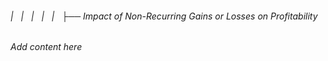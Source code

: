 ###### |   |   |   |   |   ├── Impact of Non-Recurring Gains or Losses on Profitability

*Add content here*